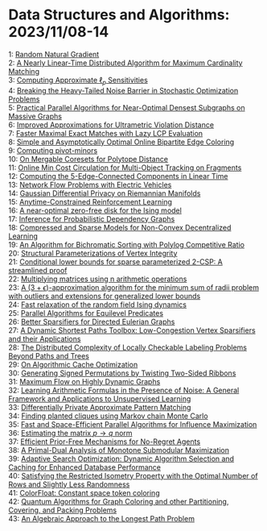 # Data Structures and Algorithms: 2023/11/08-14  
1: [Random Natural Gradient](https://doi.org/10.48550/arXiv.2311.04135)  
2: [A Nearly Linear-Time Distributed Algorithm for Maximum Cardinality  Matching](https://doi.org/10.48550/arXiv.2311.04140)  
3: [Computing Approximate $\ell_p$ Sensitivities](https://doi.org/10.48550/arXiv.2311.04158)  
4: [Breaking the Heavy-Tailed Noise Barrier in Stochastic Optimization  Problems](https://doi.org/10.48550/arXiv.2311.04161)  
5: [Practical Parallel Algorithms for Near-Optimal Densest Subgraphs on  Massive Graphs](https://doi.org/10.48550/arXiv.2311.04333)  
6: [Improved Approximations for Ultrametric Violation Distance](https://doi.org/10.48550/arXiv.2311.04533)  
7: [Faster Maximal Exact Matches with Lazy LCP Evaluation](https://doi.org/10.48550/arXiv.2311.04538)  
8: [Simple and Asymptotically Optimal Online Bipartite Edge Coloring](https://doi.org/10.48550/arXiv.2311.04574)  
9: [Computing pivot-minors](https://doi.org/10.48550/arXiv.2311.04656)  
10: [On Mergable Coresets for Polytope Distance](https://doi.org/10.48550/arXiv.2311.05651)  
11: [Online Min Cost Circulation for Multi-Object Tracking on Fragments](https://doi.org/10.48550/arXiv.2311.04749)  
12: [Computing the $5$-Edge-Connected Components in Linear Time](https://doi.org/10.48550/arXiv.2311.04865)  
13: [Network Flow Problems with Electric Vehicles](https://doi.org/10.48550/arXiv.2311.05040)  
14: [Gaussian Differential Privacy on Riemannian Manifolds](https://doi.org/10.48550/arXiv.2311.10101)  
15: [Anytime-Constrained Reinforcement Learning](https://doi.org/10.48550/arXiv.2311.05511)  
16: [A near-optimal zero-free disk for the Ising model](https://doi.org/10.48550/arXiv.2311.05574)  
17: [Inference for Probabilistic Dependency Graphs](https://doi.org/10.48550/arXiv.2311.05580)  
18: [Compressed and Sparse Models for Non-Convex Decentralized Learning](https://doi.org/10.48550/arXiv.2311.05760)  
19: [An Algorithm for Bichromatic Sorting with Polylog Competitive Ratio](https://doi.org/10.48550/arXiv.2311.05773)  
20: [Structural Parameterizations of Vertex Integrity](https://doi.org/10.48550/arXiv.2311.05892)  
21: [Conditional lower bounds for sparse parameterized 2-CSP: A streamlined  proof](https://doi.org/10.48550/arXiv.2311.05913)  
22: [Multiplying matrices using n arithmetic operations](https://doi.org/10.48550/arXiv.2311.05947)  
23: [A $(3+\epsilon)$-approximation algorithm for the minimum sum of radii  problem with outliers and extensions for generalized lower bounds](https://doi.org/10.48550/arXiv.2311.06111)  
24: [Fast relaxation of the random field Ising dynamics](https://doi.org/10.48550/arXiv.2311.06171)  
25: [Parallel Algorithms for Equilevel Predicates](https://doi.org/10.48550/arXiv.2311.06206)  
26: [Better Sparsifiers for Directed Eulerian Graphs](https://doi.org/10.48550/arXiv.2311.06232)  
27: [A Dynamic Shortest Paths Toolbox: Low-Congestion Vertex Sparsifiers and  their Applications](https://doi.org/10.48550/arXiv.2311.06402)  
28: [The Distributed Complexity of Locally Checkable Labeling Problems Beyond  Paths and Trees](https://doi.org/10.48550/arXiv.2311.06726)  
29: [On Algorithmic Cache Optimization](https://doi.org/10.48550/arXiv.2311.07615)  
30: [Generating Signed Permutations by Twisting Two-Sided Ribbons](https://doi.org/10.48550/arXiv.2311.06974)  
31: [Maximum Flow on Highly Dynamic Graphs](https://doi.org/10.48550/arXiv.2311.07016)  
32: [Learning Arithmetic Formulas in the Presence of Noise: A General  Framework and Applications to Unsupervised Learning](https://doi.org/10.48550/arXiv.2311.07284)  
33: [Differentially Private Approximate Pattern Matching](https://doi.org/10.48550/arXiv.2311.07415)  
34: [Finding planted cliques using Markov chain Monte Carlo](https://doi.org/10.48550/arXiv.2311.07540)  
35: [Fast and Space-Efficient Parallel Algorithms for Influence Maximization](https://doi.org/10.48550/arXiv.2311.07554)  
36: [Estimating the matrix $p \rightarrow q$ norm](https://doi.org/10.48550/arXiv.2311.07677)  
37: [Efficient Prior-Free Mechanisms for No-Regret Agents](https://doi.org/10.48550/arXiv.2311.07754)  
38: [A Primal-Dual Analysis of Monotone Submodular Maximization](https://doi.org/10.48550/arXiv.2311.07808)  
39: [Adaptive Search Optimization: Dynamic Algorithm Selection and Caching  for Enhanced Database Performance](https://doi.org/10.48550/arXiv.2311.07826)  
40: [Satisfying the Restricted Isometry Property with the Optimal Number of  Rows and Slightly Less Randomness](https://doi.org/10.48550/arXiv.2311.07889)  
41: [ColorFloat: Constant space token coloring](https://doi.org/10.48550/arXiv.2311.08041)  
42: [Quantum Algorithms for Graph Coloring and other Partitioning, Covering,  and Packing Problems](https://doi.org/10.48550/arXiv.2311.08042)  
43: [An Algebraic Approach to the Longest Path Problem](https://doi.org/10.48550/arXiv.2312.11469)  